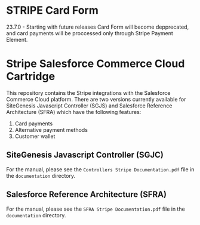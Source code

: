 # STRIPE Card Form
23.7.0 - Starting with future releases Card Form will become depprecated, and card payments will be proccessed only through Stripe Payment Element.

# Stripe Salesforce Commerce Cloud Cartridge

This repository contains the Stripe integrations with the Salesforce Commerce Cloud platform. There are two versions currently available for SiteGenesis Javascript Controller (SGJS) and Salesforce Reference Architecture (SFRA) which have the following features:

1. Card payments
2. Alternative payment methods
3. Customer wallet

## SiteGenesis Javascript Controller (SGJC)

For the manual, please see the `Controllers Stripe Documentation.pdf` file in the `documentation` directory.


## Salesforce Reference Architecture (SFRA)

For the manual, please see the `SFRA Stripe Documentation.pdf` file in the `documentation` directory.
